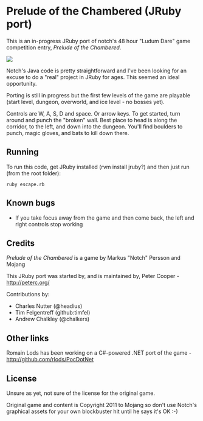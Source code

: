 # Prelude of the Chambered (JRuby port)

This is an in-progress JRuby port of notch's 48 hour "Ludum Dare" game competition entry, _Prelude of the Chambered_.

![](http://no.gd/m/potc-20110823-230659.jpg)

Notch's Java code is pretty straightforward and I've been looking for an excuse to do a "real" project in JRuby for ages. This seemed an ideal opportunity.

Porting is still in progress but the first few levels of the game are playable (start level, dungeon, overworld, and ice level - no bosses yet).

Controls are W, A, S, D and space. Or arrow keys. To get started, turn around and punch the "broken" wall. Best place to head is along the corridor, to the left, and down into the dungeon. You'll find boulders to punch, magic gloves, and bats to kill down there.

## Running

To run this code, get JRuby installed (rvm install jruby?) and then just run (from the root folder):

    ruby escape.rb
    
## Known bugs

* If you take focus away from the game and then come back, the left and right controls stop working
    
## Credits

_Prelude of the Chambered_ is a game by Markus "Notch" Persson and Mojang

This JRuby port was started by, and is maintained by, Peter Cooper - http://peterc.org/

Contributions by:

* Charles Nutter (@headius)
* Tim Felgentreff (github:timfel)
* Andrew Chalkley (@chalkers)

## Other links

Romain Lods has been working on a C#-powered .NET port of the game - http://github.com/rlods/PocDotNet

## License

Unsure as yet, not sure of the license for the original game.

Original game and content is Copyright 2011 to Mojang so don't use Notch's graphical assets for your own blockbuster hit until he says it's OK :-)